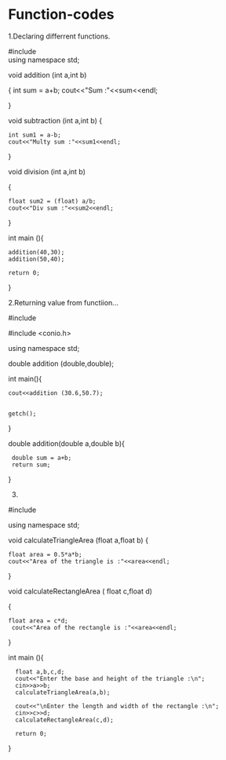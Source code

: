 # Function-codes

1.Declaring differrent functions.

#include <iostream>
<br>
using namespace std;

void addition (int a,int b)

{
    int sum = a+b;
    cout<<"Sum :"<<sum<<endl;

}

void subtraction (int a,int b)
{

    int sum1 = a-b;
    cout<<"Multy sum :"<<sum1<<endl;

}

void division (int a,int b)

{

    float sum2 = (float) a/b;
    cout<<"Div sum :"<<sum2<<endl;

}

int main (){

    addition(40,30);
    addition(50,40);

    return 0;
}

2.Returning value from functiion...

#include <iostream>

#include <conio.h>

using namespace std;

double addition (double,double);

int main(){

    cout<<addition (30.6,50.7);


    getch();
}

double addition(double a,double b){

     double sum = a+b;
     return sum;
}

3.
#include <iostream>

using namespace std;

void calculateTriangleArea (float a,float b)
{

    float area = 0.5*a*b;
    cout<<"Area of the triangle is :"<<area<<endl;
}

void calculateRectangleArea ( float c,float d)

{

    float area = c*d;
     cout<<"Area of the rectangle is :"<<area<<endl;
}

  int main (){
  
      float a,b,c,d;
      cout<<"Enter the base and height of the triangle :\n";
      cin>>a>>b;
      calculateTriangleArea(a,b);

      cout<<"\nEnter the length and width of the rectangle :\n";
      cin>>c>>d;
      calculateRectangleArea(c,d);

      return 0;
  }



